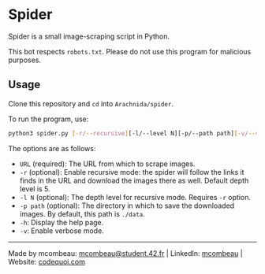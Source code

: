 # Spider

Spider is a small image-scraping script in Python.

This bot respects `robots.txt`. Please do not use this program for malicious purposes.

## Usage

Clone this repository and `cd` into `Arachnida/spider`.

To run the program, use:

```bash
python3 spider.py [-r/--recursive][-l/--level N][-p/--path path][-v/--verbose] URL
```

The options are as follows:

- `URL` (required): The URL from which to scrape images.
- `-r` (optional): Enable recursive mode: the spider will follow the links it finds in the URL and download the images there as well. Default depth level is 5.
- `-l N` (optional): The depth level for recursive mode. Requires `-r` option.
- `-p path` (optional): The directory in which to save the downloaded images. By default, this path is `./data`.
- `-h`: Display the help page.
- `-v`: Enable verbose mode.

---

Made by mcombeau: mcombeau@student.42.fr | LinkedIn: [mcombeau](https://www.linkedin.com/in/mia-combeau-86653420b/) | Website: [codequoi.com](https://www.codequoi.com)
